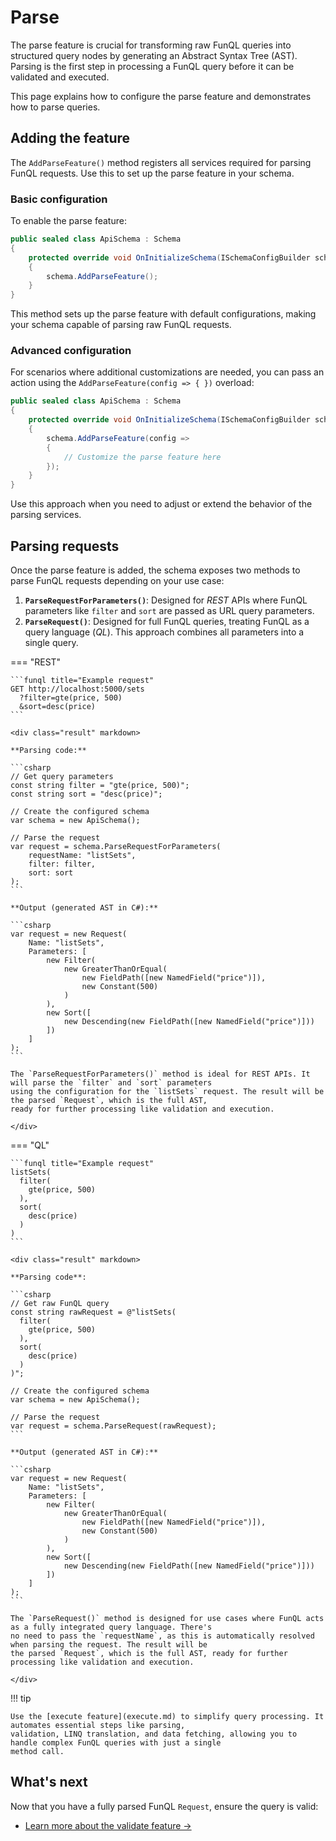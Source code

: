 ﻿# Parse

The parse feature is crucial for transforming raw FunQL queries into structured query nodes by generating an Abstract 
Syntax Tree (AST). Parsing is the first step in processing a FunQL query before it can be validated and executed. 

This page explains how to configure the parse feature and demonstrates how to parse queries.

## Adding the feature

The `AddParseFeature()` method registers all services required for parsing FunQL requests. Use this to set up the parse 
feature in your schema.

### Basic configuration

To enable the parse feature:

```csharp
public sealed class ApiSchema : Schema
{
    protected override void OnInitializeSchema(ISchemaConfigBuilder schema)
    {
        schema.AddParseFeature();
    }
}
```

This method sets up the parse feature with default configurations, making your schema capable of parsing raw FunQL 
requests.

### Advanced configuration

For scenarios where additional customizations are needed, you can pass an action using the 
`AddParseFeature(config => { })` overload:

```csharp
public sealed class ApiSchema : Schema
{
    protected override void OnInitializeSchema(ISchemaConfigBuilder schema)
    {
        schema.AddParseFeature(config =>
        {
            // Customize the parse feature here
        });
    }
}
```

Use this approach when you need to adjust or extend the behavior of the parsing services.

## Parsing requests

Once the parse feature is added, the schema exposes two methods to parse FunQL requests depending on your use case:

1. **`ParseRequestForParameters()`**: Designed for _REST_ APIs where FunQL parameters like `filter` and `sort` are
   passed as URL query parameters.
2. **`ParseRequest()`**: Designed for full FunQL queries, treating FunQL as a query language (_QL_). This approach
   combines all parameters into a single query.

=== "REST"

    ```funql title="Example request"
    GET http://localhost:5000/sets
      ?filter=gte(price, 500)
      &sort=desc(price)
    ```

    <div class="result" markdown>

    **Parsing code:**

    ```csharp
    // Get query parameters
    const string filter = "gte(price, 500)";
    const string sort = "desc(price)";

    // Create the configured schema
    var schema = new ApiSchema();

    // Parse the request
    var request = schema.ParseRequestForParameters(
        requestName: "listSets", 
        filter: filter, 
        sort: sort
    );
    ```

    **Output (generated AST in C#):**

    ```csharp
    var request = new Request(
        Name: "listSets",
        Parameters: [
            new Filter(
                new GreaterThanOrEqual(
                    new FieldPath([new NamedField("price")]),
                    new Constant(500)
                )
            ),
            new Sort([
                new Descending(new FieldPath([new NamedField("price")]))
            ])
        ]
    );
    ```

    The `ParseRequestForParameters()` method is ideal for REST APIs. It will parse the `filter` and `sort` parameters 
    using the configuration for the `listSets` request. The result will be the parsed `Request`, which is the full AST, 
    ready for further processing like validation and execution.
    
    </div>

=== "QL"

    ```funql title="Example request"
    listSets(
      filter(
        gte(price, 500)
      ),
      sort(
        desc(price)
      )
    )
    ```

    <div class="result" markdown>

    **Parsing code**:

    ```csharp
    // Get raw FunQL query
    const string rawRequest = @"listSets(
      filter(
        gte(price, 500)
      ),
      sort(
        desc(price)
      )
    )";

    // Create the configured schema
    var schema = new ApiSchema();

    // Parse the request
    var request = schema.ParseRequest(rawRequest);
    ```

    **Output (generated AST in C#):**

    ```csharp
    var request = new Request(
        Name: "listSets",
        Parameters: [
            new Filter(
                new GreaterThanOrEqual(
                    new FieldPath([new NamedField("price")]),
                    new Constant(500)
                )
            ),
            new Sort([
                new Descending(new FieldPath([new NamedField("price")]))
            ])
        ]
    );
    ```

    The `ParseRequest()` method is designed for use cases where FunQL acts as a fully integrated query language. There's 
    no need to pass the `requestName`, as this is automatically resolved when parsing the request. The result will be 
    the parsed `Request`, which is the full AST, ready for further processing like validation and execution.
    
    </div>

!!! tip

    Use the [execute feature](execute.md) to simplify query processing. It automates essential steps like parsing, 
    validation, LINQ translation, and data fetching, allowing you to handle complex FunQL queries with just a single 
    method call.

## What's next

Now that you have a fully parsed FunQL `Request`, ensure the query is valid:

- [Learn more about the validate feature →](validate.md)